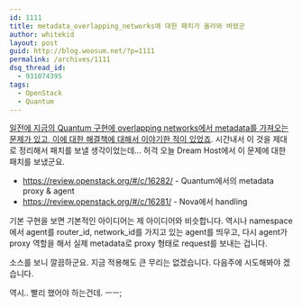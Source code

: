 ```yaml
---
id: 1111
title: metadata_overlapping_networks에 대한 패치가 올라와 벼렸군
author: whitekid
layout: post
guid: http://blog.woosum.net/?p=1111
permalink: /archives/1111
dsq_thread_id:
  - 931074395
tags:
  - OpenStack
  - Quantum
---
```

[일전에 지금의 Quantum 구현에 overlapping networks에서 metadata를 가져오는 문제가 있고, 이에 대한 해결책에 대해서 이야기한 적이 있었죠][1]. 시간내서 이 것을 제대로 정리해서 패치를 보낼 생각이었는데... 허걱 오늘 Dream Host에서 이 문제에 대한 패치를 보냈군요.

  * https://review.openstack.org/#/c/16282/ - Quantum에서의 metadata proxy & agent
  * https://review.openstack.org/#/c/16281/ - Nova에서 handling

기본 구현을 보면 기본적인 아이디어는 제 아이디어와 비슷합니다. 역시나 namespace에서 agent를 router\_id, network\_id를 가지고 있는 agent를 띄우고, 다시 agent가 proxy 역할을 해서 실제 metadata로 proxy 형태로 request를 보내는 겁니다.

소스를 보니 깔끔하군요. 지금 적용해도 큰 무리는 없겠습니다. 다음주에 시도해봐야 겠습니다.

역시.. 빨리 했어야 하는건데. ㅡㅡ;

 [1]: http://blog.woosum.net/archives/1083